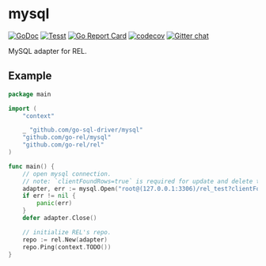 # mysql

[![GoDoc](https://godoc.org/github.com/go-rel/mysql?status.svg)](https://pkg.go.dev/github.com/go-rel/mysql)
[![Tesst](https://github.com/go-rel/mysql/actions/workflows/test.yml/badge.svg?branch=main)](https://github.com/go-rel/mysql/actions/workflows/test.yml)
[![Go Report Card](https://goreportcard.com/badge/github.com/go-rel/mysql)](https://goreportcard.com/report/github.com/go-rel/mysql)
[![codecov](https://codecov.io/gh/go-rel/mysql/branch/master/graph/badge.svg?token=56qOCsVPJF)](https://codecov.io/gh/go-rel/mysql)
[![Gitter chat](https://badges.gitter.im/go-rel/rel.png)](https://gitter.im/go-rel/rel)

MySQL adapter for REL.

## Example 

```go
package main

import (
	"context"

	_ "github.com/go-sql-driver/mysql"
	"github.com/go-rel/mysql"
	"github.com/go-rel/rel"
)

func main() {
	// open mysql connection.
	// note: `clientFoundRows=true` is required for update and delete to works correctly.
	adapter, err := mysql.Open("root@(127.0.0.1:3306)/rel_test?clientFoundRows=true&charset=utf8&parseTime=True&loc=Local")
	if err != nil {
		panic(err)
	}
	defer adapter.Close()

	// initialize REL's repo.
	repo := rel.New(adapter)
	repo.Ping(context.TODO())
}
```